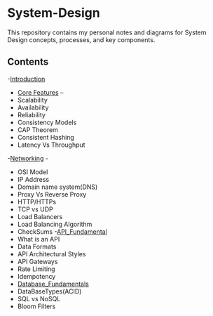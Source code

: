 # System-Design
This repository contains my personal notes and diagrams for System Design concepts, processes, and key components.
## Contents

-[Introduction](Intro.md)

- [Core Features](core_Features.md) –
-  Scalability
-  Availability
-  Reliability
-  Consistency Models
-  CAP Theorem
-  Consistent Hashing
-  Latency Vs Throughput

-[Networking](Networking.md) -
- OSI Model
- IP Address
- Domain name system(DNS)
- Proxy Vs Reverse Proxy
- HTTP/HTTPs
- TCP vs UDP
- Load Balancers
- Load Balancing Algorithm
- CheckSums
-[API_Fundamental](API_Fundamental.md)
- What is an API
- Data Formats
- API Architectural Styles
- API Gateways
- Rate Limiting
- Idempotency
- [Database_Fundamentals](Database_Fundamentals.md)
- DataBaseTypes(ACID)
- SQL vs NoSQL
- Bloom Filters







